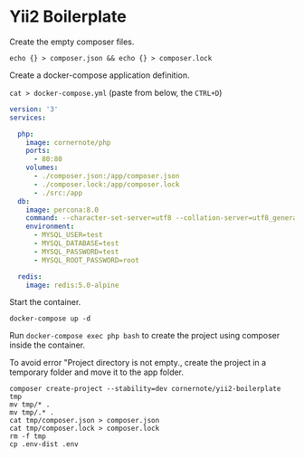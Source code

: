 # Yii2 Boilerplate

Create the empty composer files.

```shell script
echo {} > composer.json && echo {} > composer.lock
```

Create a docker-compose application definition.

`cat > docker-compose.yml` (paste from below, the `CTRL+D`)

```yaml
version: '3'
services:

  php:
    image: cornernote/php
    ports:
      - 80:80
    volumes:
      - ./composer.json:/app/composer.json
      - ./composer.lock:/app/composer.lock
      - ./src:/app
  db:
    image: percona:8.0
    command: --character-set-server=utf8 --collation-server=utf8_general_ci --sql-mode="ERROR_FOR_DIVISION_BY_ZERO,IGNORE_SPACE,NO_ENGINE_SUBSTITUTION,NO_ZERO_DATE,NO_ZERO_IN_DATE,PIPES_AS_CONCAT,REAL_AS_FLOAT"
    environment:
      - MYSQL_USER=test
      - MYSQL_DATABASE=test
      - MYSQL_PASSWORD=test
      - MYSQL_ROOT_PASSWORD=root

  redis:
    image: redis:5.0-alpine
```

Start the container.
    
```shell script
docker-compose up -d
```

Run `docker-compose exec php bash` to create the project using composer inside the container.

To avoid error "Project directory is not empty., create the project in a temporary folder and move it to the app folder.

```shell script
composer create-project --stability=dev cornernote/yii2-boilerplate tmp
mv tmp/* .
mv tmp/.* .
cat tmp/composer.json > composer.json
cat tmp/composer.lock > composer.lock
rm -f tmp
cp .env-dist .env
```
